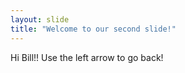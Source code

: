 ```yaml
---
layout: slide
title: "Welcome to our second slide!"
---
```

Hi Bill!!
Use the left arrow to go back!
